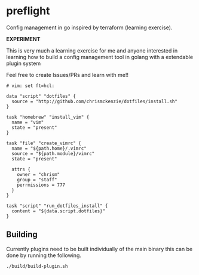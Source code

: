 # preflight
Config management in go inspired by terraform (learning exercise).

**EXPERIMENT** 

This is very much a learning exercise for me and anyone interested in learning
how to build a config management tool in golang with a extendable plugin system

Feel free to create Issues/PRs and learn with me!!

```
# vim: set ft=hcl:

data "script" "dotfiles" {
  source = "http://github.com/chrismckenzie/dotfiles/install.sh"
}

task "homebrew" "install_vim" {
  name = "vim"
  state = "present"
}

task "file" "create_vimrc" {
  name = "${path.home}/.vimrc"
  source = "${path.module}/vimrc"
  state = "present"

  attrs {
    owner = "chrism"
    group = "staff"
    perrmissions = 777
  }
}

task "script" "run_dotfiles_install" {
  content = "${data.script.dotfiles}"
}
```

## Building

Currently plugins need to be built individually of the main binary this can be
done by running the following.

```
./build/build-plugin.sh
```
